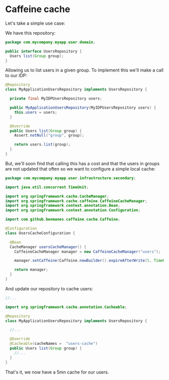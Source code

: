 # Caffeine cache

Let's take a simple use case:

We have this repository:

```java
package com.mycompany.myapp.user.domain;

public interface UsersRepository {
  Users list(Group group);
}
```

Allowing us to list users in a given group. To implement this we'll make a call to our IDP:

```java
@Repository
class MyApplicationUsersRepository implements UsersRepository {

  private final MyIDPUsersRepository users;

  public MyApplicationUsersRepository(MyIDPUsersRepository users) {
    this.users = users;
  }

  @Override
  public Users list(Group group) {
    Assert.notNull("group", group);

    return users.list(group);
  }
}
```

But, we'll soon find that calling this has a cost and that the users in groups are not updated that often so we want to configure a simple local cache:

```java
package com.mycompany.myapp.user.infrastructure.secondary;

import java.util.concurrent.TimeUnit;

import org.springframework.cache.CacheManager;
import org.springframework.cache.caffeine.CaffeineCacheManager;
import org.springframework.context.annotation.Bean;
import org.springframework.context.annotation.Configuration;

import com.github.benmanes.caffeine.cache.Caffeine;

@Configuration
class UsersCacheConfiguration {

  @Bean
  CacheManager usersCacheManager() {
    CaffeineCacheManager manager = new CaffeineCacheManager("users");

    manager.setCaffeine(Caffeine.newBuilder().expireAfterWrite(5, TimeUnit.MINUTES));

    return manager;
  }
}
```

And update our repository to cache users:

```java
//...

import org.springframework.cache.annotation.Cacheable;

@Repository
class MyApplicationUsersRepository implements UsersRepository {

  //...

  @Override
  @Cacheable(cacheNames =  "users-cache")
  public Users list(Group group) {
    //...
  }
}
```

That's it, we now have a 5mn cache for our users.
